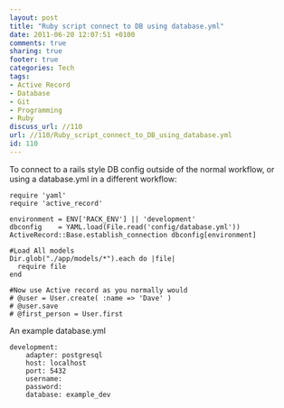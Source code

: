 ```yaml
---
layout: post
title: "Ruby script connect to DB using database.yml"
date: 2011-06-20 12:07:51 +0100 
comments: true
sharing: true
footer: true
categories: Tech
tags:
- Active Record
- Database
- Git
- Programming
- Ruby
discuss_url: //110
url: //110/Ruby_script_connect_to_DB_using_database.yml
id: 110
---
```

To connect to a rails style DB config outside of the normal workflow, or using a database.yml in a different workflow:

    require 'yaml'
    require 'active_record'

    environment = ENV['RACK_ENV'] || 'development'
    dbconfig    = YAML.load(File.read('config/database.yml'))
    ActiveRecord::Base.establish_connection dbconfig[environment]

    #Load All models 
    Dir.glob("./app/models/*").each do |file|
      require file 
    end

    #Now use Active record as you normally would
    # @user = User.create( :name => 'Dave' )
    # @user.save
    # @first_person = User.first

An example database.yml

    development:
        adapter: postgresql
        host: localhost
        port: 5432
        username: 
        password: 
        database: example_dev
